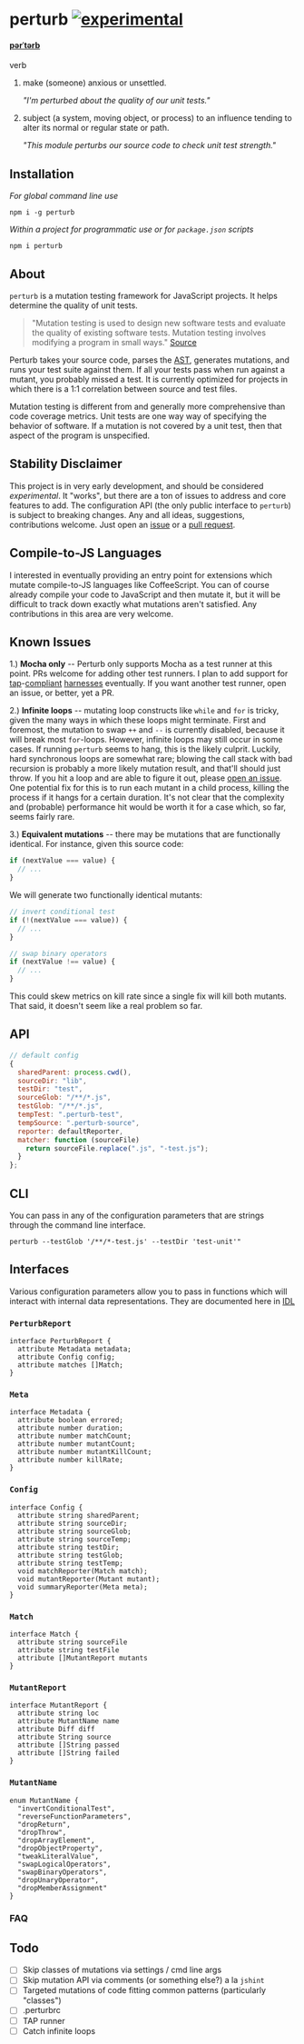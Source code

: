 # perturb [![experimental](http://badges.github.io/stability-badges/dist/experimental.svg)](http://github.com/badges/stability-badges)

#### [pərˈtərb](https://www.google.com/#safe=on&q=define+perturb)

verb

1.  make (someone) anxious or unsettled.
    
    _"I'm perturbed about the quality of our unit tests."_


2.  subject (a system, moving object, or process) to an influence tending to alter its normal or regular state or path.
    
    _"This module perturbs our source code to check unit test strength."_


## Installation

_For global command line use_

`npm i -g perturb`

_Within a project for programmatic use or for `package.json` scripts_

`npm i perturb`

## About
`perturb` is a mutation testing framework for JavaScript projects. It helps determine the quality of unit tests.

> "Mutation testing is used to design new software tests and evaluate the quality of existing software tests. Mutation testing involves modifying a program in small ways." 
[Source](http://en.wikipedia.org/wiki/Mutation_testing)

Perturb takes your source code, parses the [AST](http://en.wikipedia.org/wiki/Abstract_syntax_tree), generates mutations, and runs your test suite against them. If all your tests pass when run against a mutant, you probably missed a test. It is currently optimized for projects in which there is a 1:1 correlation between source and test files.

Mutation testing is different from and generally more comprehensive than code coverage metrics. Unit tests are one way way of specifying the behavior of software. If a mutation is not covered by a unit test, then that aspect of the program is unspecified. 

## Stability Disclaimer
This project is in very early development, and should be considered _experimental_. It "works", but there are a ton of issues to address and core features to add. The configuration API (the only public interface to `perturb`) is subject to breaking changes. Any and all ideas, suggestions, contributions welcome. Just open an [issue](https://github.com/nickb1080/perturb/issues) or a [pull request](https://github.com/nickb1080/perturb/pulls).

## Compile-to-JS Languages
I interested in eventually providing an entry point for extensions which mutate compile-to-JS languages like CoffeeScript. You can of course already compile your code to JavaScript and then mutate it, but it will be difficult to track down exactly what mutations aren't satisfied. Any contributions in this area are very welcome.

## Known Issues
1.) **Mocha only** -- Perturb only supports Mocha as a test runner at this point. PRs welcome for adding other test runners. I plan to add support for [tap](http://testanything.org/)-[compliant](https://github.com/isaacs/node-tap)  [harnesses](https://github.com/substack/tape) eventually. If you want another test runner, open an issue, or better, yet a PR.

2.) **Infinite loops** -- mutating loop constructs like `while` and `for` is tricky, given the many ways in which these loops might terminate. First and foremost, the mutation to swap `++` and `--` is currently disabled, because it will break most `for`-loops. However, infinite loops may still occur in some cases. If running `perturb` seems to hang, this is the likely culprit. Luckily, hard synchronous loops are somewhat rare; blowing the call stack with bad recursion is probably a more likely mutation result, and that'll should just throw. If you hit a loop and are able to figure it out, please [open an issue](https://github.com/nickb1080/perturb/issues). One potential fix for this is to run each mutant in a child process, killing the process if it hangs for a certain duration. It's not clear that the complexity and (probable) performance hit would be worth it for a case which, so far, seems fairly rare.

3.) **Equivalent mutations** -- there may be mutations that are functionally identical. For instance, given this source code:

```js
if (nextValue === value) {
  // ...
}
```

We will generate two functionally identical mutants:

```js
// invert conditional test
if (!(nextValue === value)) {
  // ...
}

// swap binary operators
if (nextValue !== value) {
  // ...
}
```

This could skew metrics on kill rate since a single fix will kill both mutants. That said, it doesn't seem like a real problem so far.

## API
```js
// default config
{
  sharedParent: process.cwd(),
  sourceDir: "lib",
  testDir: "test",
  sourceGlob: "/**/*.js",
  testGlob: "/**/*.js",
  tempTest: ".perturb-test",
  tempSource: ".perturb-source",
  reporter: defaultReporter,
  matcher: function (sourceFile) 
    return sourceFile.replace(".js", "-test.js");
  }
};
```

## CLI
You can pass in any of the configuration parameters that are strings through the command line interface.

`perturb --testGlob '/**/*-test.js' --testDir 'test-unit'"`

## Interfaces
Various configuration parameters allow you to pass in functions which will interact with internal data representations. They are documented here in [IDL](https://heycam.github.io/webidl/)

### `PerturbReport`
```idl
interface PerturbReport {
  attribute Metadata metadata;
  attribute Config config;
  attribute matches []Match;
}
```

### `Meta`
```idl
interface Metadata {
  attribute boolean errored;
  attribute number duration;
  attribute number matchCount;
  attribute number mutantCount;
  attribute number mutantKillCount;
  attribute number killRate;
}
```

### `Config`


```idl
interface Config {
  attribute string sharedParent;
  attribute string sourceDir;
  attribute string sourceGlob;
  attribute string sourceTemp;
  attribute string testDir;
  attribute string testGlob;
  attribute string testTemp;
  void matchReporter(Match match);
  void mutantReporter(Mutant mutant);
  void summaryReporter(Meta meta);
}
```

### `Match`
```idl
interface Match {
  attribute string sourceFile
  attribute string testFile
  attribute []MutantReport mutants
}
```

### `MutantReport`
```idl
interface MutantReport {
  attribute string loc
  attribute MutantName name
  attribute Diff diff
  attribute String source
  attribute []String passed
  attribute []String failed
}
```

### `MutantName`
```idl
enum MutantName {
  "invertConditionalTest",
  "reverseFunctionParameters",
  "dropReturn",
  "dropThrow",
  "dropArrayElement",
  "dropObjectProperty",
  "tweakLiteralValue",
  "swapLogicalOperators",
  "swapBinaryOperators",
  "dropUnaryOperator",
  "dropMemberAssignment"
}
```

### FAQ

## Todo
- [ ] Skip classes of mutations via settings / cmd line args
- [ ] Skip mutation API via comments (or something else?) a la `jshint`
- [ ] Targeted mutations of code fitting common patterns (particularly "classes")
- [ ] .perturbrc
- [ ] TAP runner
- [ ] Catch infinite loops
